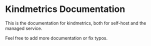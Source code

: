 # Kindmetrics Documentation

This is the documentation for kindmetrics, both for self-host and the managed service.

Feel free to add more documentation or fix typos.
